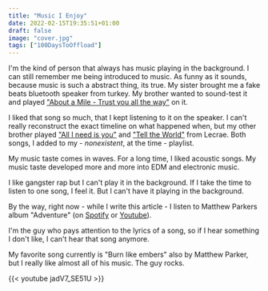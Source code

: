 ```yaml
---
title: "Music I Enjoy"
date: 2022-02-15T19:35:51+01:00
draft: false
image: "cover.jpg"
tags: ["100DaysToOffload"]
---
```

I'm the kind of person that always has music playing in the background.
I can still remember me being introduced to music. As funny as it sounds, because music is such a abstract thing, its true.
My sister brought me a fake beats bluetooth speaker from turkey. My brother wanted to sound-test it and played ["About a Mile - Trust you all the way"](https://youtube.com/watch?v=FMFn3cJTlIM) on it.

I liked that song so much, that I kept listening to it on the speaker.
I can't really reconstruct the exact timeline on what happened when, but my other brother played ["All I need is you"](https://youtu.be/6iRTBh1gCjk) and ["Tell the World"](https://youtu.be/Yc8x33lAnAk) from Lecrae. Both songs, I added to my - *nonexistent*, at the time - playlist.

My music taste comes in waves. For a long time, I liked acoustic songs. My music taste developed more and more into EDM and electronic music.

I like gangster rap but I can't play it in the background. If I take the time to listen to one song, I feel it. But I can't have it playing in the background.

By the way, right now - while I write this article - I listen to Matthew Parkers album "Adventure" (on [Spotify](https://open.spotify.com/album/3CtdMXnK53iu83nh1vpdkz) or [Youtube](https://www.youtube.com/watch?v=PWUwB9IKJN4&list=PLzgzXgk47Eh4NJcLx1xMnS6MvUzVnTZ4X)).

I'm the guy who pays attention to the lyrics of a song, so if I hear something I don't like, I can't hear that song anymore.

My favorite song currently is "Burn like embers" also by Matthew Parker, but I really like almost all of his music. The guy rocks.

{{< youtube jadV7_SE51U >}}
